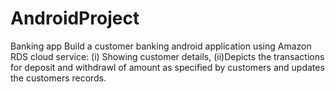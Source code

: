 # AndroidProject
Banking app
Build a customer banking android application using Amazon RDS cloud service:
(i) Showing customer details,
(ii)Depicts the transactions for deposit and withdrawl of amount as specified by customers and updates the customers records.

